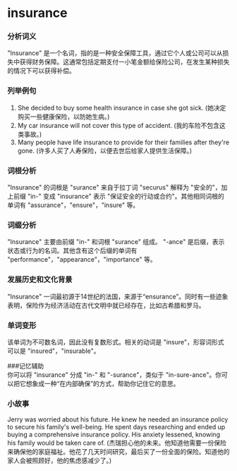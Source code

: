 # insurance

### 分析词义

  

"Insurance" 是一个名词，指的是一种安全保障工具，通过它个人或公司可以从损失中获得财务保障。这通常包括定期支付一小笔金额给保险公司，在发生某种损失的情况下可以获得补偿。

  

### 列举例句

  

1.  She decided to buy some health insurance in case she got sick. (她决定购买一些健康保险，以防她生病。)
2.  My car insurance will not cover this type of accident. (我的车险不包含这类事故。)
3.  Many people have life insurance to provide for their families after they're gone. (许多人买了人寿保险，以便去世后给家人提供生活保障。)

  

### 词根分析

  

"Insurance" 的词根是 "surance" 来自于拉丁词 "securus" 解释为 "安全的"，加上前缀 "in-" 变成 "insurance" 表示 "保证安全的行动或合约"。其他相同词根的单词有 "assurance"，"ensure"，"insure" 等。

  

### 词缀分析

  

"Insurance" 主要由前缀 "in-" 和词根 "surance" 组成。 "-ance" 是后缀，表示状态或行为的名词。其他含有这个后缀的单词有 "performance"，"appearance"，"importance" 等。

  

### 发展历史和文化背景

  

"Insurance" 一词最初源于14世纪的法国，来源于“ensurance”。同时有一些迹象表明，保险作为经济活动在古代文明中就已经存在，比如古希腊和罗马。

  

### 单词变形

  

该单词为不可数名词，因此没有复数形式。相关的动词是 "insure"，形容词形式可以是 "insured"，"insurable"。

  

###记忆辅助  
你可以将 "insurance" 分成 "in-" 和 "-surance"，类似于 "in-sure-ance"。你可以把它想象成一种“在内部确保”的方式，帮助你记住它的意思。

  

### 小故事

  

Jerry was worried about his future. He knew he needed an insurance policy to secure his family's well-being. He spent days researching and ended up buying a comprehensive insurance policy. His anxiety lessened, knowing his family would be taken care of. (杰瑞担心他的未来。他知道他需要一份保险来确保他的家庭福祉。他花了几天时间研究，最后买了一份全面的保险。知道他的家人会被照顾好，他的焦虑感减少了。)
